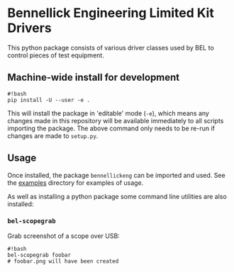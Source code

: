 # Bennellick Engineering Limited Kit Drivers

This python package consists of various driver classes used by BEL to control pieces of test equipment.

## Machine-wide install for development

~~~
#!bash
pip install -U --user -e .
~~~

This will install the package in 'editable' mode (`-e`), which means any changes made in this repository will be available immediately to all scripts importing the package. The above command only needs to be re-run if changes are made to `setup.py`.

## Usage

Once installed, the package `bennellickeng` can be imported and used. See the [examples](examples) directory for examples of usage.

As well as installing a python package some command line utilities are also installed:

### `bel-scopegrab`

Grab screenshot of a scope over USB:

~~~
#!bash
bel-scopegrab foobar
# foobar.png will have been created
~~~
